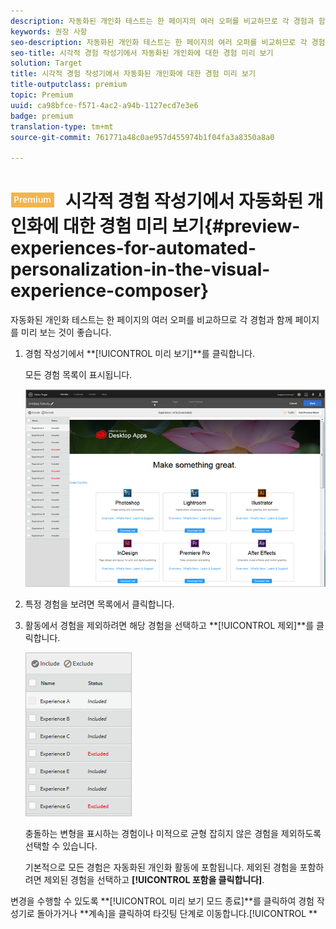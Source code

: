 ```yaml
---
description: 자동화된 개인화 테스트는 한 페이지의 여러 오퍼를 비교하므로 각 경험과 함께 페이지를 미리 보는 것이 좋습니다.
keywords: 권장 사항
seo-description: 자동화된 개인화 테스트는 한 페이지의 여러 오퍼를 비교하므로 각 경험과 함께 페이지를 미리 보는 것이 좋습니다.
seo-title: 시각적 경험 작성기에서 자동화된 개인화에 대한 경험 미리 보기
solution: Target
title: 시각적 경험 작성기에서 자동화된 개인화에 대한 경험 미리 보기
title-outputclass: premium
topic: Premium
uuid: ca98bfce-f571-4ac2-a94b-1127ecd7e3e6
badge: premium
translation-type: tm+mt
source-git-commit: 761771a48c0ae957d455974b1f04fa3a8350a8a0

---
```



# ![PREMIUM](/help/assets/premium.png) 시각적 경험 작성기에서 자동화된 개인화에 대한 경험 미리 보기{#preview-experiences-for-automated-personalization-in-the-visual-experience-composer}

자동화된 개인화 테스트는 한 페이지의 여러 오퍼를 비교하므로 각 경험과 함께 페이지를 미리 보는 것이 좋습니다.

1. 경험 작성기에서 **[!UICONTROL 미리 보기]**를 클릭합니다.

   모든 경험 목록이 표시됩니다.

   ![](assets/ap_preview.png)

1. 특정 경험을 보려면 목록에서 클릭합니다.

1. 활동에서 경험을 제외하려면 해당 경험을 선택하고 **[!UICONTROL 제외]**를 클릭합니다.

   ![](assets/ap_exclude.png)

   충돌하는 변형을 표시하는 경험이나 미적으로 균형 잡히지 않은 경험을 제외하도록 선택할 수 있습니다.

   기본적으로 모든 경험은 자동화된 개인화 활동에 포함됩니다. 제외된 경험을 포함하려면 제외된 경험을 선택하고 **[!UICONTROL 포함을 클릭합니다]**.

변경을 수행할 수 있도록 **[!UICONTROL 미리 보기 모드 종료]**를 클릭하여 경험 작성기로 돌아가거나 **계속]을 클릭하여 타깃팅 단계로 이동합니다.[!UICONTROL **
